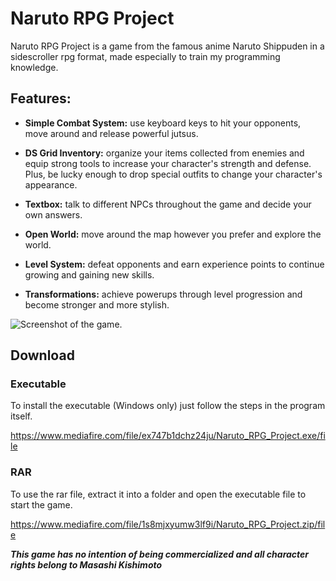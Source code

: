 # Naruto RPG Project
Naruto RPG Project is a game from the famous anime Naruto Shippuden in a sidescroller rpg format, made especially to train my programming knowledge.

## **Features:**

- **Simple Combat System:** use keyboard keys to hit your opponents, move around and release powerful jutsus.

- **DS Grid Inventory:** organize your items collected from enemies and equip strong tools to increase your character's strength and defense. Plus, be lucky enough to drop special outfits to change your character's appearance.

- **Textbox:** talk to different NPCs throughout the game and decide your own answers.

- **Open World:** move around the map however you prefer and explore the world.

- **Level System:** defeat opponents and earn experience points to continue growing and gaining new skills.

- **Transformations:** achieve powerups through level progression and become stronger and more stylish.

![Screenshot of the game.](https://i.imgur.com/Ef06tCZ.png)

## **Download**
### **Executable**
To install the executable (Windows only) just follow the steps in the program itself.

https://www.mediafire.com/file/ex747b1dchz24ju/Naruto_RPG_Project.exe/file

### **RAR**
To use the rar file, extract it into a folder and open the executable file to start the game.

https://www.mediafire.com/file/1s8mjxyumw3lf9i/Naruto_RPG_Project.zip/file

***This game has no intention of being commercialized and all character rights belong to Masashi Kishimoto***
